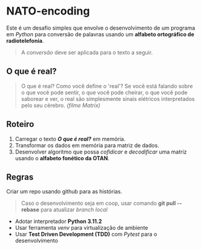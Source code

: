 # NATO-encoding

Este é um desafio simples que envolve o desenvolvimento de um programa em *Python* para conversão de palavras usando um **alfabeto ortográfico de radiotelefonia**.  
> A *conversão* deve ser aplicada para o texto a seguir.

## O que é real?

> O que é real? Como você define o 'real'? Se você está falando sobre o que você pode sentir, o que você pode cheirar, o que você pode saborear e ver, o real são simplesmente sinais elétricos interpretados pelo seu cérebro.
*(filme Matrix)*

## Roteiro

1. Carregar o texto ***O que é real?*** em memória.
2. Transformar os dados em memória para matriz de dados.
3. Desenvolver algoritmo que possa *cofidicar* e *decodificar* uma matriz usando o **alfabeto fonético da OTAN**.

## Regras

Criar um repo usando github para as histórias.
> Caso o desenvolvimento seja em coop, usar comando **git pull --rebase** para atualizar *branch local*

- Adotar interpretador **Python 3.11.2**
- Usar ferramenta *venv* para virtualização de ambiente
- Usar **Test Driven Development (TDD)** com *Pytest* para o desenvolvimento
